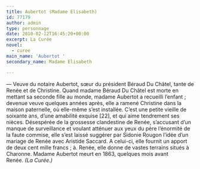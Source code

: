 ```yaml
---
title: Aubertot (Madame Elisabeth)
id: 77179
author: admin
type: personnage
date: 2010-02-12T16:45:20+00:00
excerpt: La Curée
novel:
  - curee
main_name: 'Aubertot '
secondary_name: Madame Elisabeth

---
```

— Veuve du notaire Aubertot, sœur du président Béraud Du Châtel, tante de Renée et de Christine. Quand madame Béraud Du Châtel est morte en mettant sa seconde fille au monde, madame Aubertot a recueilli l&rsquo;enfant ; devenue veuve quelques années après, elle a ramené Christine dans la maison paternelle, où elle-même s&rsquo;est installée. C&rsquo;est une petite vieille de soixante ans, d&rsquo;une amabilité exquise [22], et qui aime tendrement ses nièces. Désespérée de la grossesse clandestine de Renée, s&rsquo;accusant d&rsquo;un manque de surveillance et voulant atténuer aux yeux du père l&rsquo;énormité de la faute commise, elle s&rsquo;est laissé suggérer par Sidonie Rougon l&rsquo;idée d&rsquo;un mariage de Renée avec Aristide Saccard. A celui-ci, elle fournit un apport de deux cent mille francs ; à. Renée, elle donne de vastes terrains situés à Charonne. Madame Aubertot meurt en 1863, quelques mois avant Renée. _(La Curée.)_